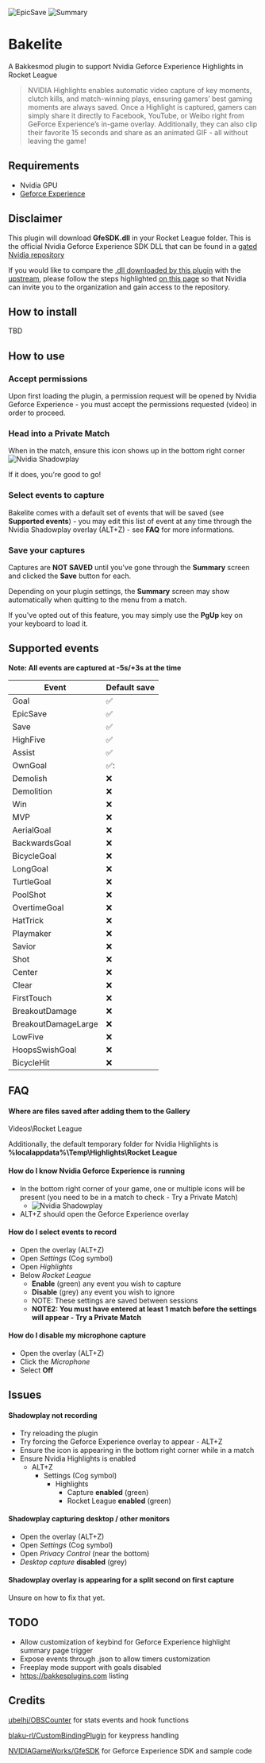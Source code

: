 ![EpicSave](https://i.imgur.com/jlTcq5K.png)
![Summary](https://i.imgur.com/8TsdYD8.png)

# Bakelite
A Bakkesmod plugin to support Nvidia Geforce Experience Highlights in Rocket League

> NVIDIA Highlights enables automatic video capture of key moments, clutch kills, and match-winning plays, ensuring gamers’ best gaming moments are always saved. Once a Highlight is captured, gamers can simply share it directly to Facebook, YouTube, or Weibo right from GeForce Experience’s in-game overlay. Additionally, they can also clip their  favorite 15 seconds and share as an animated GIF - all without leaving the game!

## Requirements
- Nvidia GPU
- [Geforce Experience](https://www.nvidia.com/en-us/geforce/geforce-experience/download/)

## Disclaimer
This plugin will download **GfeSDK.dll** in your Rocket League folder. This is the official Nvidia Geforce Experience SDK DLL that can be found in a [gated Nvidia repository](https://github.com/NVIDIAGameWorks/GfeSDK)

If you would like to compare the [.dll downloaded by this plugin](https://github.com/sruon/bakelitegfesdk/tree/main/source/redist) with the [upstream](https://github.com/NVIDIAGameWorks/GfeSDK/tree/master/redist/win64), please follow the steps highlighted [on this page](https://developer.nvidia.com/highlights) so that Nvidia can invite you to the organization and gain access to the repository.

## How to install
TBD

## How to use
### Accept permissions
Upon first loading the plugin, a permission request will be opened by Nvidia Geforce Experience - you must accept the permissions requested (video) in order to proceed.
### Head into a Private Match
When in the match, ensure this icon shows up in the bottom right corner ![Nvidia Shadowplay](https://i.imgur.com/NsgD7mW.png)

If it does, you're good to go!
### Select events to capture
Bakelite comes with a default set of events that will be saved (see **Supported events**) - you may edit this list of event at any time through the Nvidia Shadowplay overlay (ALT+Z) - see **FAQ** for more informations.

### Save your captures
Captures are **NOT SAVED** until you've gone through the **Summary** screen and clicked the **Save** button for each.

Depending on your plugin settings, the **Summary** screen may show automatically when quitting to the menu from a match. 

If you've opted out of this feature, you may simply use the **PgUp** key on your keyboard to load it.

## Supported events
**Note: All events are captured at -5s/+3s at the time**

| Event | Default save |
|-------|--------------|
| Goal  | :white_check_mark:   |
| EpicSave | :white_check_mark:
| Save | :white_check_mark: |
| HighFive | :white_check_mark: |
| Assist | :white_check_mark: |
| OwnGoal | ✅: |
| Demolish | :x: |
| Demolition | :x: |
| Win | :x: |
| MVP | :x: |
| AerialGoal | :x: |
| BackwardsGoal | :x: |
| BicycleGoal | :x: |
| LongGoal | :x: |
| TurtleGoal | :x: |
| PoolShot | :x: |
| OvertimeGoal | :x: |
| HatTrick | :x: |
| Playmaker | :x: |
| Savior | :x: |
| Shot | :x: |
| Center | :x: |
| Clear | :x: |
| FirstTouch | :x: |
| BreakoutDamage | :x: |
| BreakoutDamageLarge | :x: |
| LowFive | :x: |
| HoopsSwishGoal | :x: |
| BicycleHit | :x: |

## FAQ
#### Where are files saved after adding them to the Gallery
Videos\Rocket League

Additionally, the default temporary folder for Nvidia Highlights is **%localappdata%\Temp\Highlights\Rocket League**
#### How do I know Nvidia Geforce Experience is running
- In the bottom right corner of your game, one or multiple icons will be present (you need to be in a match to check - Try a Private Match)
  - ![Nvidia Shadowplay](https://i.imgur.com/NsgD7mW.png)
- ALT+Z should open the Geforce Experience overlay

#### How do I select events to record
- Open the overlay (ALT+Z)
- Open _Settings_ (Cog symbol)
- Open _Highlights_
- Below _Rocket League_
  - **Enable** (green) any event you wish to capture
  - **Disable** (grey) any event you wish to ignore
  - NOTE: These settings are saved between sessions
  - **NOTE2: You must have entered at least 1 match before the settings will appear - Try a Private Match**

#### How do I disable my microphone capture
- Open the overlay (ALT+Z)
- Click the _Microphone_
- Select **Off**

## Issues
#### Shadowplay not recording
- Try reloading the plugin
- Try forcing the Geforce Experience overlay to appear - ALT+Z
- Ensure the icon is appearing in the bottom right corner while in a match
- Ensure Nvidia Highlights is enabled
  - ALT+Z
    - Settings (Cog symbol)
      - Highlights
        - Capture **enabled** (green)
        - Rocket League **enabled** (green)

#### Shadowplay capturing desktop / other monitors
- Open the overlay (ALT+Z)
- Open _Settings_ (Cog symbol)
- Open _Privacy Control_ (near the bottom)
- _Desktop capture_ **disabled** (grey)

#### Shadowplay overlay is appearing for a split second on first capture
Unsure on how to fix that yet.

## TODO
- Allow customization of keybind for Geforce Experience highlight summary page trigger
- Expose events through .json to allow timers customization
- Freeplay mode support with goals disabled
- https://bakkesplugins.com listing

## Credits
[ubelhj/OBSCounter](https://github.com/ubelhj/OBSCounter) for stats events and hook functions 

[blaku-rl/CustomBindingPlugin](https://github.com/blaku-rl/CustomBindingPlugin) for keypress handling

[NVIDIAGameWorks/GfeSDK](https://github.com/NVIDIAGameWorks/GfeSDK) for Geforce Experience SDK and sample code
